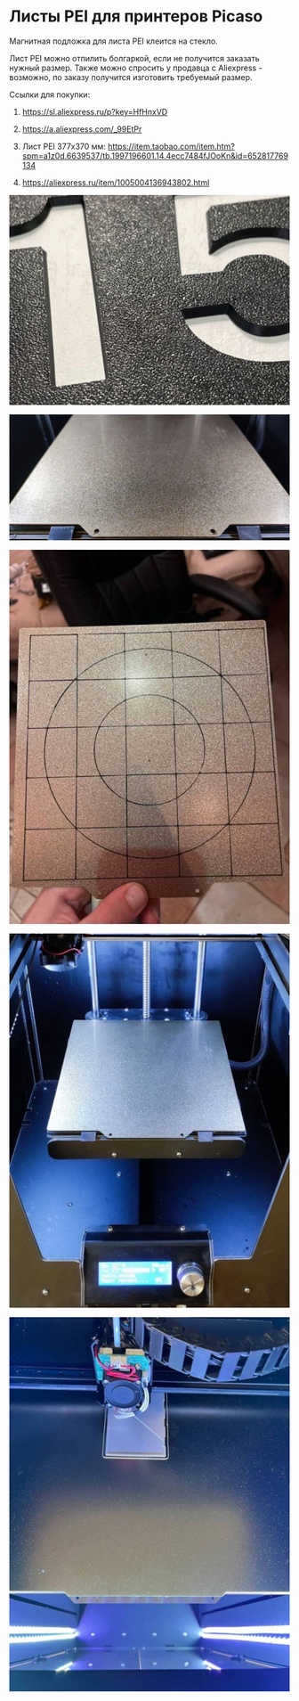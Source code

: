# Листы PEI для принтеров Picaso

Магнитная подложка для листа PEI клеится на стекло.

Лист PEI можно отпилить болгаркой, если не получится заказать нужный размер. Также можно спросить у продавца с Aliexpress - возможно, по заказу получится изготовить требуемый размер.

Ссылки для покупки:

1. https://sl.aliexpress.ru/p?key=HfHnxVD

2. https://a.aliexpress.com/_99EtPr

3. Лист PEI 377x370 мм: https://item.taobao.com/item.htm?spm=a1z0d.6639537/tb.1997196601.14.4ecc7484fJOoKn&id=652817769134

4. https://aliexpress.ru/item/1005004136943802.html

![PEI_0](./img/PEI_0.jpg)

![PEI_1](./img/PEI_1.jpg)

![PEI_2](./img/PEI_2.jpg)

![PEI_3](./img/PEI_3.jpg)

![PEI_4](./img/PEI_4.jpg)
